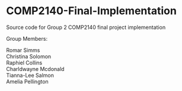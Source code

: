 # COMP2140-Final-Implementation
Source code for Group 2 COMP2140 final project implementation

Group Members:

Romar Simms  
Christina Solomon  
Raphiel Collins  
Charldwayne Mcdonald  
Tianna-Lee Salmon  
Amelia Pellington  
